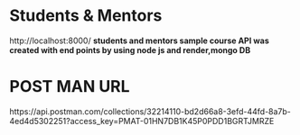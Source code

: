<h1>Students & Mentors</h1>
http://localhost:8000/
<b>students and mentors sample course API was created with end points by using node js and render,mongo DB</b>
<h1>POST MAN URL</h1>
https://api.postman.com/collections/32214110-bd2d66a8-3efd-44fd-8a7b-4ed4d5302251?access_key=PMAT-01HN7DB1K45P0PDD1BGRTJMRZE
